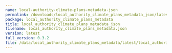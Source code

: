 ```yaml
---
name: local-authority-climate-plans-metadata-json
permalink: /downloads/local_authority_climate_plans_metadata_json/latest
package: local_authority_climate_plans_metadata
title: local_authority_climate_plans_metadata_json
filename: local_authority_climate_plans_metadata.json
version: latest
full_version: 0.3.2
file: /data/local_authority_climate_plans_metadata/latest/local_authority_climate_plans_metadata.json
---
```

